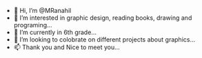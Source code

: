 - 👋 Hi, I’m @MRanahil
- 👀 I’m interested in graphic design, reading books, drawing and programing...
- 🌱 I’m currently in 6th grade...
- 💞️ I’m looking to colobrate on different projects about graphics...
- 📫 Thank you and Nice to meet you...

<!---
MRanahil/MRanahil is a ✨ special ✨ repository because its `README.md` (this file) appears on your GitHub profile.
You can click the Preview link to take a look at your changes.
--->
